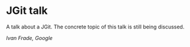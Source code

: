 # JGit talk

A talk about a JGit. The concrete topic of this talk is still being discussed.

*Ivan Frade, Google*
